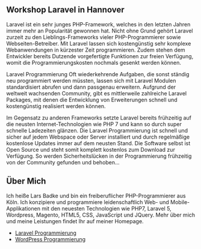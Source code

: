 ## Workshop Laravel in Hannover
Laravel ist ein sehr junges PHP-Framework, welches in den letzten Jahren immer mehr an Popularität gewonnen hat. Nicht ohne Grund gehört Laravel zurzeit zu den Lieblings-Frameworks vieler PHP-Programmierer sowie Webseiten-Betreiber. Mit Laravel lassen sich kostengünstig sehr komplexe Webanwendungen in kürzester Zeit programmieren. Zudem stehen dem Entwickler bereits Dutzende vorgefertigte Funktionen zur freien Verfügung, womit die Programmierungskosten nochmals gesenkt werden können.

Laravel Programmierung
Oft wiederkehrende Aufgaben, die sonst ständig neu programmiert werden müssten, lassen sich mit Laravel Modulen standardisiert abrufen und dann passgenau erweitern. Aufgrund der weltweit wachsenden Community, gibt es mittlerweile zahlreiche Laravel Packages, mit denen die Entwicklung von Erweiterungen schnell und kostengünstig realisiert werden können.

Im Gegensatz zu anderen Frameworks setzte Laravel bereits frühzeitig auf die neusten Internet-Technologien wie PHP 7 und kann so durch super schnelle Ladezeiten glänzen. Die Laravel Programmierung ist schnell und sicher auf jedem Webspace oder Server installiert und durch regelmäßige kostenlose Updates immer auf dem neusten Stand. Die Software selbst ist Open Source und steht somit komplett kostenlos zum Download zur Verfügung. So werden Sicherheitslücken in der Programmierung frühzeitig von der Community gefunden und behoben...

## Über Mich

Ich heiße Lars Badke und bin ein freiberuflicher PHP-Programmierer aus Köln. Ich konzipiere und programmiere leidenschaftlich Web- und Mobile-Applikationen mit den neuesten Technologien wie PHP7, Laravel 5, Wordpress, Magento, HTML5, CSS, JavaScript und JQuery. Mehr über mich und meine Leistungen findet Ihr auf meiner Homepage.

- [Laravel Programmierung](https://larsbadke.com/laravel-programmierung)
- [WordPress Programmierung](https://larsbadke.com/wordpress-programmierung)

